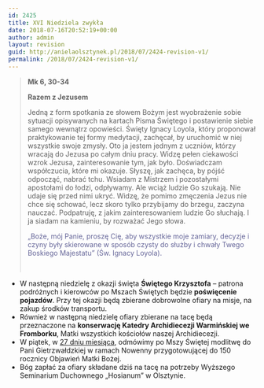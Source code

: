 ```yaml
---
id: 2425
title: XVI Niedziela zwykła
date: 2018-07-16T20:52:19+00:00
author: admin
layout: revision
guid: http://anielaolsztynek.pl/2018/07/2424-revision-v1/
permalink: /2018/07/2424-revision-v1/
---
```

> **Mk 6, 30-34**
> 
> **Razem z Jezusem**
> 
> Jedną z form spotkania ze słowem Bożym jest wyobrażenie sobie sytuacji opisywanych na kartach Pisma Świętego i postawienie siebie samego wewnątrz opowieści. Święty Ignacy Loyola, który proponował praktykowanie tej formy medytacji, zachęcał, by uruchomić w niej wszystkie swoje zmysły. Oto ja jestem jednym z uczniów, którzy wracają do Jezusa po całym dniu pracy. Widzę pełen ciekawości wzrok Jezusa, zainteresowanie tym, jak było. Doświadczam współczucia, które mi okazuje. Słyszę, jak zachęca, by pójść odpocząć, nabrać tchu. Wsiadam z Mistrzem i pozostałymi apostołami do łodzi, odpływamy. Ale wciąż ludzie Go szukają. Nie udaje się przed nimi ukryć. Widzę, że pomimo zmęczenia Jezus nie chce się schować, lecz skoro tylko przybijamy do brzegu, zaczyna nauczać. Podpatruję, z jakim zainteresowaniem ludzie Go słuchają. I ja siadam na kamieniu, by rozważać Jego słowa.
> 
> <span style="color: #666699;">&#8222;Boże, mój Panie, proszę Cię, aby wszystkie moje zamiary, decyzje i czyny były skierowane w sposób czysty do służby i chwały Twego Boskiego Majestatu&#8221; (Św. Ignacy Loyola).</span>
> 
> &nbsp;

  * W następną niedzielę z okazji święta **Świętego Krzysztofa** – patrona podróżnych i kierowców po Mszach Świętych będzie **poświęcenie pojazdów**. Przy tej okazji będą zbierane dobrowolne ofiary na misje, na zakup środków transportu.
  * Również w następną niedzielę ofiary zbierane na tacę będą przeznaczone na **konserwację Katedry Archidiecezji Warmińskiej we Fromborku**, Matki wszystkich kościołów naszej Archidiecezji.
  * W piątek, w <span style="text-decoration: underline;">27 dniu miesiąca</span>, odmówimy po Mszy Świętej modlitwę do Pani Gietrzwałdzkiej w ramach Nowenny przygotowującej do 150 rocznicy Objawień Matki Bożej.
  * Bóg zapłać za ofiary składane dziś na tacę na potrzeby Wyższego Seminarium Duchownego „Hosianum” w Olsztynie.
